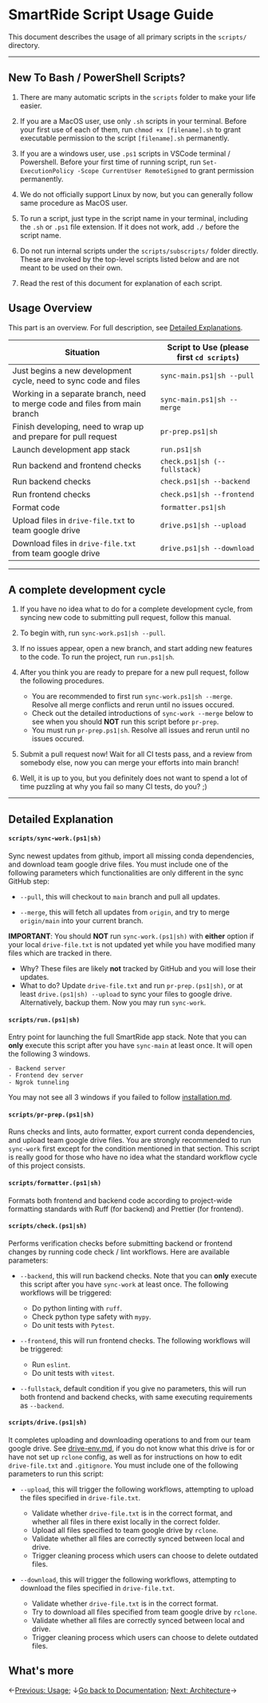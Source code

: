 # SmartRide Script Usage Guide

This document describes the usage of all primary scripts in the `scripts/` directory.

---

## New To Bash / PowerShell Scripts?

1. There are many automatic scripts in the `scripts` folder to make your life easier.

2. If you are a MacOS user, use only `.sh` scripts in your terminal. Before your first use of each of them, run `chmod +x [filename].sh` to grant executable permission to the script `[filename].sh` permanently.

3. If you are a windows user, use `.ps1` scripts in VSCode terminal / Powershell. Before your first time of running script, run `Set-ExecutionPolicy -Scope CurrentUser RemoteSigned` to grant permission permanently.

4. We do not officially support Linux by now, but you can generally follow same procedure as MacOS user.

5. To run a script, just type in the script name in your terminal, including the `.sh` or `.ps1` file extension. If it does not work, add `./` before the script name.

6. Do not run internal scripts under the `scripts/subscripts/` folder directly. These are invoked by the top-level scripts listed below and are not meant to be used on their own.

7. Read the rest of this document for explanation of each script.

## Usage Overview

This part is an overview. For full description, see [Detailed Explanations](#detailed-explanations).

| Situation                                                                   | Script to Use (please first `cd scripts`) |
| --------------------------------------------------------------------------- | ----------------------------------------- |
| Just begins a new development cycle, need to sync code and files            | `sync-main.ps1\|sh --pull`                |
| Working in a separate branch, need to merge code and files from main branch | `sync-main.ps1\|sh --merge`               |
| Finish developing, need to wrap up and prepare for pull request             | `pr-prep.ps1\|sh`                         |
| Launch development app stack                                                | `run.ps1\|sh`                             |
| Run backend and frontend checks                                             | `check.ps1\|sh (--fullstack)`             |
| Run backend checks                                                          | `check.ps1\|sh --backend`                 |
| Run frontend checks                                                         | `check.ps1\|sh --frontend`                |
| Format code                                                                 | `formatter.ps1\|sh`                       |
| Upload files in `drive-file.txt` to team google drive                       | `drive.ps1\|sh --upload`                  |
| Download files in `drive-file.txt` from team google drive                   | `drive.ps1\|sh --download`                |

---

## A complete development cycle

1. If you have no idea what to do for a complete development cycle, from syncing new code to submitting pull request, follow this manual.

2. To begin with, run `sync-work.ps1|sh --pull`.

3. If no issues appear, open a new branch, and start adding new features to the code. To run the project, run `run.ps1|sh`.

4. After you think you are ready to prepare for a new pull request, follow the following procedures.

   - You are recommended to first run `sync-work.ps1|sh --merge`. Resolve all merge conflicts and rerun until no issues occured.
   - Check out the detailed introductions of `sync-work --merge` below to see when you should **NOT** run this script before `pr-prep`.
   - You must run `pr-prep.ps1|sh`. Resolve all issues and rerun until no issues occured.

5. Submit a pull request now! Wait for all CI tests pass, and a review from somebody else, now you can merge your efforts into main branch!

6. Well, it is up to you, but you definitely does not want to spend a lot of time puzzling at why you fail so many CI tests, do you? ;)

---

## Detailed Explanation

#### `scripts/sync-work.(ps1|sh)`

Sync newest updates from github, import all missing conda dependencies, and download team google drive files. You must include one of the following parameters which functionalities are only different in the sync GitHub step:

- `--pull`, this will checkout to `main` branch and pull all updates.

- `--merge`, this will fetch all updates from `origin`, and try to merge `origin/main` into your current branch.

**IMPORTANT**: You should **NOT** run `sync-work.(ps1|sh)` with **either** option if your local `drive-file.txt` is not updated yet while you have modified many files which are tracked in there.

- Why? These files are likely **not** tracked by GitHub and you will lose their updates.
- What to do? Update `drive-file.txt` and run `pr-prep.(ps1|sh)`, or at least `drive.(ps1|sh) --upload` to sync your files to google drive. Alternatively, backup them. Now you may run `sync-work`.

#### `scripts/run.(ps1|sh)`

Entry point for launching the full SmartRide app stack. Note that you can **only** execute this script after you have `sync-main` at least once. It will open the following 3 windows.

    - Backend server
    - Frontend dev server
    - Ngrok tunneling

You may not see all 3 windows if you failed to follow [installation.md](installation.md).

#### `scripts/pr-prep.(ps1|sh)`

Runs checks and lints, auto formatter, export current conda dependencies, and upload team google drive files. You are strongly recommended to run `sync-work` first except for the condition mentioned in that section. This script is really good for those who have no idea what the standard workflow cycle of this project consists.

#### `scripts/formatter.(ps1|sh)`

Formats both frontend and backend code according to project-wide formatting standards with Ruff (for backend) and Prettier (for frontend).

#### `scripts/check.(ps1|sh)`

Performs verification checks before submitting backend or frontend changes by running code check / lint workflows. Here are available parameters:

- `--backend`, this will run backend checks. Note that you can **only** execute this script after you have `sync-work` at least once. The following workflows will be triggered:

  - Do python linting with `ruff`.
  - Check python type safety with `mypy`.
  - Do unit tests with `Pytest`.

- `--frontend`, this will run frontend checks. The following workflows will be triggered:

  - Run `eslint`.
  - Do unit tests with `vitest`.

- `--fullstack`, default condition if you give no parameters, this will run both frontend and backend checks, with same executing requirements as `--backend`.

#### `scripts/drive.(ps1|sh)`

It completes uploading and downloading operations to and from our team google drive. See [drive-env.md](drive-env.md), if you do not know what this drive is for or have not set up `rclone` config, as well as for instructions on how to edit `drive-file.txt` and `.gitignore`. You must include one of the following parameters to run this script:

- `--upload`, this will trigger the following workflows, attempting to upload the files specified in `drive-file.txt`.

  - Validate whether `drive-file.txt` is in the correct format, and whether all files in there exist locally in the correct folder.
  - Upload all files specified to team google drive by `rclone`.
  - Validate whether all files are correctly synced between local and drive.
  - Trigger cleaning process which users can choose to delete outdated files.

- `--download`, this will trigger the following workflows, attempting to download the files specified in `drive-file.txt`.

  - Validate whether `drive-file.txt` is in the correct format.
  - Try to download all files specified from team google drive by `rclone`.
  - Validate whether all files are correctly synced between local and drive.
  - Trigger cleaning process which users can choose to delete outdated files.

## What's more

←[Previous: Usage](usage.md); ↓[Go back to Documentation](./README.md); [Next: Architecture](architecture.md)→
